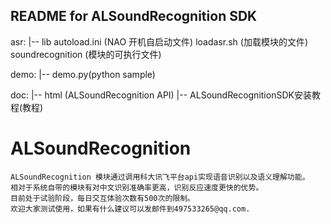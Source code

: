 README for ALSoundRecognition SDK
-----------------------

asr:
|-- lib
    autoload.ini (NAO 开机自启动文件)
    loadasr.sh (加载模块的文件)
    soundrecognition (模块的可执行文件)
    
demo:
|-- demo.py(python sample)

doc:
|-- html (ALSoundRecognition API)
|-- ALSoundRecognitionSDK安装教程(教程)


# ALSoundRecognition
    ALSoundRecognition 模块通过调用科大讯飞平台api实现语音识别以及语义理解功能。
    相对于系统自带的模块有对中文识别准确率更高，识别反应速度更快的优势。
    目前处于试验阶段，每日交互体验次数有500次的限制。
    欢迎大家测试使用，如果有什么建议可以发邮件到497533265@qq.com.